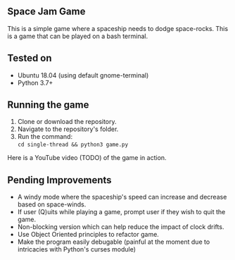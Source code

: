 ## Space Jam Game

This is a simple game where a spaceship needs to dodge space-rocks. This is a game that can be played on a bash terminal. 

## Tested on 

- Ubuntu 18.04 (using default gnome-terminal)
- Python 3.7+

## Running the game

1. Clone or download the repository.
2. Navigate to the repository's folder.
3. Run the command:<br>
    `cd single-thread && python3 game.py`

Here is a YouTube video (TODO) of the game in action.

## Pending Improvements
- A windy mode where the spaceship's speed can increase and decrease based on space-winds.
- If user (Q)uits while playing a game, prompt user if they wish to quit the game.
- Non-blocking version which can help reduce the impact of clock drifts.
- Use Object Oriented principles to refactor game.
- Make the program easily debugable (painful at the moment due to intricacies with Python's curses module)

